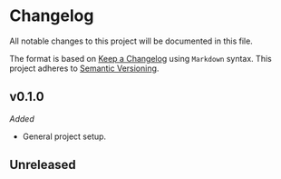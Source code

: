 Changelog
=========

All notable changes to this project will be documented in this file.

The format is based on [Keep a Changelog]( <http://keepachangelog.com/en/1.0.0/>) using `Markdown` syntax.
This project adheres to [Semantic Versioning](<http://semver.org/spec/v2.0.0.html>).


v0.1.0
----------

_Added_
* General project setup.


Unreleased
----------
